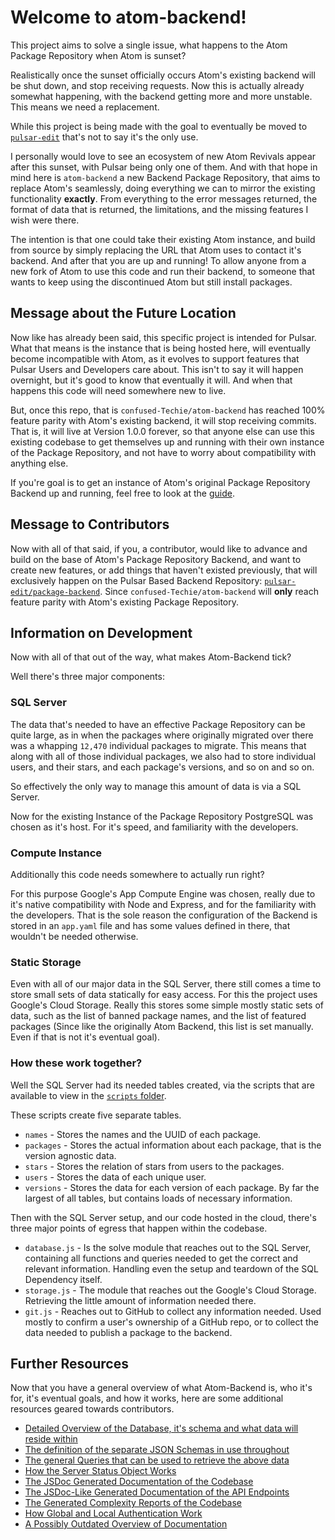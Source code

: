 # Welcome to atom-backend!

This project aims to solve a single issue, what happens to the Atom Package Repository when Atom is sunset?

Realistically once the sunset officially occurs Atom's existing backend will be shut down, and stop receiving requests.
Now this is actually already somewhat happening, with the backend getting more and more unstable. This means we need a replacement.

While this project is being made with the goal to eventually be moved to [`pulsar-edit`](https://github.com/pulsar-edit) that's not to say it's the only use.

I personally would love to see an ecosystem of new Atom Revivals appear after this sunset, with Pulsar being only one of them. And with that hope in mind here is `atom-backend` a new Backend Package Repository, that aims to replace Atom's seamlessly, doing everything we can to mirror the existing functionality **exactly**. From everything to the error messages returned, the format of data that is returned, the limitations, and the missing features I wish were there.

The intention is that one could take their existing Atom instance, and build from source by simply replacing the URL that Atom uses to contact it's backend. And after that you are up and running! To allow anyone from a new fork of Atom to use this code and run their backend, to someone that wants to keep using the discontinued Atom but still install packages.

## Message about the Future Location

Now like has already been said, this specific project is intended for Pulsar. What that means is the instance that is being hosted here, will eventually become incompatible with Atom, as it evolves to support features that Pulsar Users and Developers care about. This isn't to say it will happen overnight, but it's good to know that eventually it will. And when that happens this code will need somewhere new to live.

But, once this repo, that is `confused-Techie/atom-backend` has reached 100% feature parity with Atom's existing backend, it will stop receiving commits. That is, it will live at Version 1.0.0 forever, so that anyone else can use this existing codebase to get themselves up and running with their own instance of the Package Repository, and not have to worry about compatibility with anything else.

If you're goal is to get an instance of Atom's original Package Repository Backend up and running, feel free to look at the [guide](host-your-own.md).

## Message to Contributors

Now with all of that said, if you, a contributor, would like to advance and build on the base of Atom's Package Repository Backend, and want to create new features, or add things that haven't existed previously, that will exclusively happen on the Pulsar Based Backend Repository: [`pulsar-edit/package-backend`](https://github.com/pulsar-edit/package-backend). Since `confused-Techie/atom-backend` will **only** reach feature parity with Atom's existing Package Repository.

## Information on Development

Now with all of that out of the way, what makes Atom-Backend tick?

Well there's three major components:

### SQL Server

The data that's needed to have an effective Package Repository can be quite large, as in when the packages where originally migrated over there was a whapping `12,470` individual packages to migrate. This means that along with all of those individual packages, we also had to store individual users, and their stars, and each package's versions, and so on and so on.

So effectively the only way to manage this amount of data is via a SQL Server.

Now for the existing Instance of the Package Repository PostgreSQL was chosen as it's host. For it's speed, and familiarity with the developers.

### Compute Instance

Additionally this code needs somewhere to actually run right?

For this purpose Google's App Compute Engine was chosen, really due to it's native compatibility with Node and Express, and for the familiarity with the developers. That is the sole reason the configuration of the Backend is stored in an `app.yaml` file and has some values defined in there, that wouldn't be needed otherwise.

### Static Storage

Even with all of our major data in the SQL Server, there still comes a time to store small sets of data statically for easy access. For this the project uses Google's Cloud Storage. Really this stores some simple mostly static sets of data, such as the list of banned package names, and the list of featured packages (Since like the originally Atom Backend, this list is set manually. Even if that is not it's eventual goal).

### How these work together?

Well the SQL Server had its needed tables created, via the scripts that are available to view in the [`scripts` folder](https://github.com/confused-Techie/atom-backend/tree/main/scripts/database).

These scripts create five separate tables.
* `names` - Stores the names and the UUID of each package.
* `packages` - Stores the actual information about each package, that is the version agnostic data.
* `stars` - Stores the relation of stars from users to the packages.
* `users` - Stores the data of each unique user.
* `versions` - Stores the data for each version of each package. By far the largest of all tables, but contains loads of necessary information.

Then with the SQL Server setup, and our code hosted in the cloud, there's three major points of egress that happen within the codebase.

* `database.js` - Is the solve module that reaches out to the SQL Server, containing all functions and queries needed to get the correct and relevant information. Handling even the setup and teardown of the SQL Dependency itself.
* `storage.js` - The module that reaches out the Google's Cloud Storage. Retrieving the little amount of information needed there.
* `git.js` - Reaches out to GitHub to collect any information needed. Used mostly to confirm a user's ownership of a GitHub repo, or to collect the data needed to publish a package to the backend.

## Further Resources

Now that you have a general overview of what Atom-Backend is, who it's for, it's eventual goals, and how it works, here are some additional resources geared towards contributors.

* [Detailed Overview of the Database, it's schema and what data will reside within](https://github.com/confused-Techie/atom-backend/blob/main/docs/database.md)
* [The definition of the separate JSON Schemas in use throughout](https://github.com/confused-Techie/atom-backend/blob/main/docs/returns.md)
* [The general Queries that can be used to retrieve the above data](https://github.com/confused-Techie/atom-backend/blob/main/docs/queries.md)
* [How the Server Status Object Works](https://github.com/confused-Techie/atom-backend/blob/main/docs/bubbled-errors.md)
* [The JSDoc Generated Documentation of the Codebase](https://github.com/confused-Techie/atom-backend/blob/main/docs/JavaScript.md)
* [The JSDoc-Like Generated Documentation of the API Endpoints](https://github.com/confused-Techie/atom-backend/blob/main/docs/api.md)
* [The Generated Complexity Reports of the Codebase](https://github.com/confused-Techie/atom-backend/blob/main/docs/complexity-report.md)
* [How Global and Local Authentication Work](https://github.com/confused-Techie/atom-backend/blob/main/docs/auth.md)
* [A Possibly Outdated Overview of Documentation](https://github.com/confused-Techie/atom-backend/blob/main/docs/overview.md)
